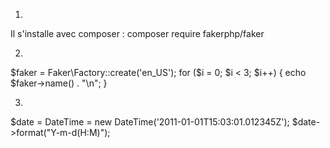 1)
Il s'installe avec composer :
composer require fakerphp/faker

2)
$faker = Faker\Factory::create('en_US');
for ($i = 0; $i < 3; $i++) {
    echo $faker->name() . "\n";
}

3) 
$date = DateTime =  new DateTime('2011-01-01T15:03:01.012345Z');
$date->format("Y-m-d(H:M)");

